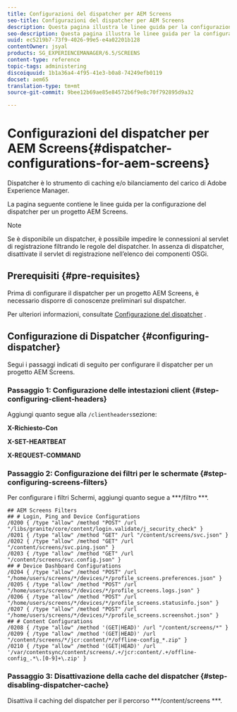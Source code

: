 ```yaml
---
title: Configurazioni del dispatcher per AEM Screens
seo-title: Configurazioni del dispatcher per AEM Screens
description: Questa pagina illustra le linee guida per la configurazione del dispatcher per un progetto AEM Screens.
seo-description: Questa pagina illustra le linee guida per la configurazione del dispatcher per un progetto AEM Screens.
uuid: ec5219b7-73f9-4026-99e5-e4a02201b128
contentOwner: jsyal
products: SG_EXPERIENCEMANAGER/6.5/SCREENS
content-type: reference
topic-tags: administering
discoiquuid: 1b1a36a4-4f95-41e3-b0a8-74249efb0119
docset: aem65
translation-type: tm+mt
source-git-commit: 9bee12b69ae85e84572b6f9e8c70f792895d9a32

---
```



# Configurazioni del dispatcher per AEM Screens{#dispatcher-configurations-for-aem-screens}

Dispatcher è lo strumento di caching e/o bilanciamento del carico di Adobe Experience Manager.

La pagina seguente contiene le linee guida per la configurazione del dispatcher per un progetto AEM Screens.

>[!NOTE]
>Se è disponibile un dispatcher, è possibile impedire le connessioni al servlet di registrazione filtrando le regole del dispatcher.
>In assenza di dispatcher, disattivate il servlet di registrazione nell’elenco dei componenti OSGi.

## Prerequisiti {#pre-requisites}

Prima di configurare il dispatcher per un progetto AEM Screens, è necessario disporre di conoscenze preliminari sul dispatcher.

Per ulteriori informazioni, consultate [Configurazione del dispatcher](https://docs.adobe.com/content/help/en/experience-manager-dispatcher/using/configuring/dispatcher-configuration.html) .

## Configurazione di Dispatcher {#configuring-dispatcher}

Segui i passaggi indicati di seguito per configurare il dispatcher per un progetto AEM Screens.

### Passaggio 1: Configurazione delle intestazioni client {#step-configuring-client-headers}

Aggiungi quanto segue alla `/clientheaders`sezione:

**X-Richiesto-Con**

**X-SET-HEARTBEAT**

**X-REQUEST-COMMAND**

### Passaggio 2: Configurazione dei filtri per le schermate {#step-configuring-screens-filters}

Per configurare i filtri Schermi, aggiungi quanto segue a ***/filtro ***.

```
## AEM Screens Filters
## # Login, Ping and Device Configurations
/0200 { /type "allow" /method "POST" /url "/libs/granite/core/content/login.validate/j_security_check" }
/0201 { /type "allow" /method "GET" /url "/content/screens/svc.json" }
/0202 { /type "allow" /method "GET" /url "/content/screens/svc.ping.json" }
/0203 { /type "allow" /method "GET" /url "/content/screens/svc.config.json" }
## # Device Dashboard Configurations
/0204 { /type "allow" /method "POST" /url "/home/users/screens/*/devices/*/profile_screens.preferences.json" }
/0205 { /type "allow" /method "POST" /url "/home/users/screens/*/devices/*/profile_screens.logs.json" }
/0206 { /type "allow" /method "POST" /url "/home/users/screens/*/devices/*/profile_screens.statusinfo.json" }
/0207 { /type "allow" /method "POST" /url "/home/users/screens/*/devices/*/profile_screens.screenshot.json" }
## # Content Configurations
/0208 { /type "allow" /method '(GET|HEAD)' /url "/content/screens/*" }
/0209 { /type "allow" /method '(GET|HEAD)' /url "/content/screens/*/jcr:content/*/offline-config_*.zip" }
/0210 { /type "allow" /method '(GET|HEAD)' /url '/var/contentsync/content/screens/.+/jcr:content/.+/offline-config_.*\.[0-9]+\.zip' }
```

### Passaggio 3: Disattivazione della cache del dispatcher {#step-disabling-dispatcher-cache}

Disattiva il caching del dispatcher per il percorso ***/content/screens ***.
